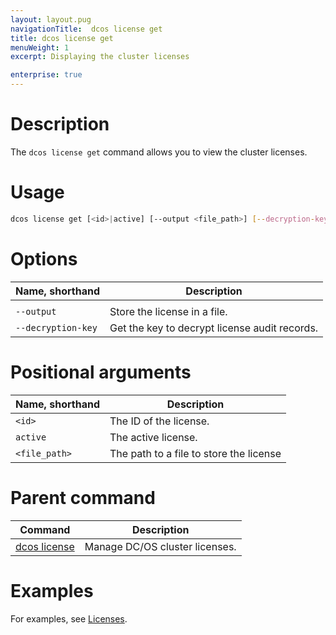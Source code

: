 ```yaml
---
layout: layout.pug
navigationTitle:  dcos license get
title: dcos license get
menuWeight: 1
excerpt: Displaying the cluster licenses

enterprise: true
---
```


# Description
The `dcos license get` command allows you to view the cluster licenses.

# Usage

```bash
dcos license get [<id>|active] [--output <file_path>] [--decryption-key]
```

# Options

| Name, shorthand |  Description |
|---------|-------------|
|   |   |
| `--output`   |   Store the license in a file. |
| `--decryption-key`   |  Get the key to decrypt license audit records. |


# Positional arguments

| Name, shorthand |  Description |
|---------|-------------|
| `<id> `   |   The ID of the license. |
| `active`   |   The active license. |
| `<file_path>`    |  The path to a file to store the license |

# Parent command

| Command | Description |
|---------|-------------|
| [dcos license](/mesosphere/dcos/1.11/cli/command-reference/dcos-license/) | Manage DC/OS cluster licenses. |

# Examples
For examples, see [Licenses](/mesosphere/dcos/1.11/administering-clusters/licenses/).
